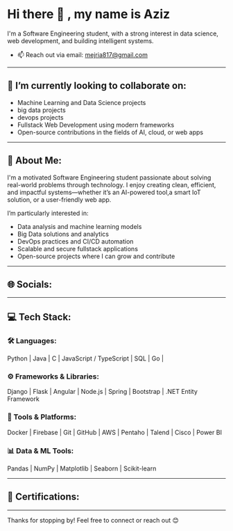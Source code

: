 # Hi there 👋 , my name is Aziz
I'm a Software Engineering student, with a strong interest in  data science, web development, and building intelligent systems.
- 📫 Reach out via email: mejria817@gmail.com

---

## 🔭 I’m currently looking to collaborate on:
- Machine Learning and Data Science projects
- big data projects
- devops projects 
- Fullstack Web Development using modern frameworks  
- Open-source contributions in the fields of AI, cloud, or web apps

---

## 💫 About Me:
I'm a motivated Software Engineering student passionate about solving real-world problems through technology. I enjoy creating clean, efficient, and impactful systems—whether it’s an AI-powered tool,a smart IoT solution,  or a user-friendly web app.

I’m particularly interested in:
- Data analysis and machine learning models
- Big Data solutions and analytics
- DevOps practices and CI/CD automation
- Scalable and secure fullstack applications
- Open-source projects where I can grow and contribute

---

## 🌐 Socials:


---

## 💻 Tech Stack:

### 🛠️ Languages:
Python | Java | C | JavaScript / TypeScript | SQL | Go |

### ⚙️ Frameworks & Libraries:
Django | Flask | Angular | Node.js | Spring | Bootstrap | .NET Entity Framework 

### 🔧 Tools & Platforms:
Docker | Firebase | Git | GitHub | AWS | Pentaho | Talend | Cisco | Power BI  

### 📊 Data & ML Tools:
Pandas | NumPy | Matplotlib | Seaborn | Scikit-learn 

---

## 📜 Certifications:




---

Thanks for stopping by! Feel free to connect or reach out 😊



<!--
**MohamedazizMejri/MohamedazizMejri** is a ✨ _special_ ✨ repository because its `README.md` (this file) appears on your GitHub profile.

Here are some ideas to get you started:

- 🔭 I’m currently working on ...
- 🌱 I’m currently learning ...
- 👯 I’m looking to collaborate on ...
- 🤔 I’m looking for help with ...
- 💬 Ask me about ...
- 📫 How to reach me: ...
- 😄 Pronouns: ...
- ⚡ Fun fact: ...
-->
